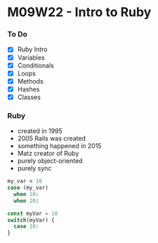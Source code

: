 # M09W22 - Intro to Ruby

### To Do
* [x] Ruby Intro
* [x] Variables
* [x] Conditionals
* [x] Loops
* [x] Methods
* [x] Hashes
* [x] Classes

### Ruby
* created in 1995
* 2005 Rails was created
* something happened in 2015
* Matz creator of Ruby
* purely object-oriented
* purely sync



```rb
my_var = 10
case (my_var)
  when 10:
  when 20:
```

```js
const myVar = 10
switch(myVar) {
  case 10:
}
```




















